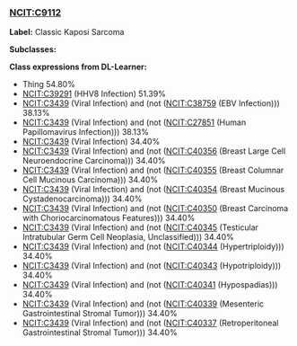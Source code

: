 
### [NCIT:C9112](http://purl.obolibrary.org/obo/NCIT_C9112)
**Label:** Classic Kaposi Sarcoma

**Subclasses:** 

**Class expressions from DL-Learner:**

- Thing 54.80%
- [NCIT:C39291](http://purl.obolibrary.org/obo/NCIT_C39291) (HHV8 Infection) 51.39%
- [NCIT:C3439](http://purl.obolibrary.org/obo/NCIT_C3439) (Viral Infection) and (not ([NCIT:C38759](http://purl.obolibrary.org/obo/NCIT_C38759) (EBV Infection))) 38.13%
- [NCIT:C3439](http://purl.obolibrary.org/obo/NCIT_C3439) (Viral Infection) and (not ([NCIT:C27851](http://purl.obolibrary.org/obo/NCIT_C27851) (Human Papillomavirus Infection))) 38.13%
- [NCIT:C3439](http://purl.obolibrary.org/obo/NCIT_C3439) (Viral Infection) 34.40%
- [NCIT:C3439](http://purl.obolibrary.org/obo/NCIT_C3439) (Viral Infection) and (not ([NCIT:C40356](http://purl.obolibrary.org/obo/NCIT_C40356) (Breast Large Cell Neuroendocrine Carcinoma))) 34.40%
- [NCIT:C3439](http://purl.obolibrary.org/obo/NCIT_C3439) (Viral Infection) and (not ([NCIT:C40355](http://purl.obolibrary.org/obo/NCIT_C40355) (Breast Columnar Cell Mucinous Carcinoma))) 34.40%
- [NCIT:C3439](http://purl.obolibrary.org/obo/NCIT_C3439) (Viral Infection) and (not ([NCIT:C40354](http://purl.obolibrary.org/obo/NCIT_C40354) (Breast Mucinous Cystadenocarcinoma))) 34.40%
- [NCIT:C3439](http://purl.obolibrary.org/obo/NCIT_C3439) (Viral Infection) and (not ([NCIT:C40350](http://purl.obolibrary.org/obo/NCIT_C40350) (Breast Carcinoma with Choriocarcinomatous Features))) 34.40%
- [NCIT:C3439](http://purl.obolibrary.org/obo/NCIT_C3439) (Viral Infection) and (not ([NCIT:C40345](http://purl.obolibrary.org/obo/NCIT_C40345) (Testicular Intratubular Germ Cell Neoplasia, Unclassified))) 34.40%
- [NCIT:C3439](http://purl.obolibrary.org/obo/NCIT_C3439) (Viral Infection) and (not ([NCIT:C40344](http://purl.obolibrary.org/obo/NCIT_C40344) (Hypertriploidy))) 34.40%
- [NCIT:C3439](http://purl.obolibrary.org/obo/NCIT_C3439) (Viral Infection) and (not ([NCIT:C40343](http://purl.obolibrary.org/obo/NCIT_C40343) (Hypotriploidy))) 34.40%
- [NCIT:C3439](http://purl.obolibrary.org/obo/NCIT_C3439) (Viral Infection) and (not ([NCIT:C40341](http://purl.obolibrary.org/obo/NCIT_C40341) (Hypospadias))) 34.40%
- [NCIT:C3439](http://purl.obolibrary.org/obo/NCIT_C3439) (Viral Infection) and (not ([NCIT:C40339](http://purl.obolibrary.org/obo/NCIT_C40339) (Mesenteric Gastrointestinal Stromal Tumor))) 34.40%
- [NCIT:C3439](http://purl.obolibrary.org/obo/NCIT_C3439) (Viral Infection) and (not ([NCIT:C40337](http://purl.obolibrary.org/obo/NCIT_C40337) (Retroperitoneal Gastrointestinal Stromal Tumor))) 34.40%


